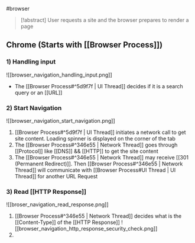 #browser 
>[!abstract] User requests a site and the browser prepares to render a page



## Chrome (Starts with [[Browser Process]])
### 1) Handling input
![[browser_navigation_handling_input.png]]
* The [[Browser Process#^5d9f7f | UI Thread]] decides if it is a search query or an [[URL]]

### 2) Start Navigation
![[browser_navigation_start_navigation.png]]
1. [[Browser Process#^5d9f7f | UI Thread]] initiates a network call to get site content. Loading spinner is displayed on the corner of the tab
2. The [[Browser Process#^346e55 | Network Thread]] goes through [[Protocol]] like [[DNS]] && [[HTTP]] to get the site content
3. The [[Browser Process#^346e55 | Network Thread]] may receive [[301 (Permanent Redirect)]]. Then [[Browser Process#^346e55 | Network Thread]] will communicate with [[Browser Process#UI Thread | UI Thread]] for another URL Request

### 3) Read [[HTTP Response]]
![[broser_navigation_read_response.png]]
1. [[Browser Process#^346e55 | Network Thread]] decides what is the [[Content-Type]] of the [[HTTP Response]]
![[browser_navigation_http_response_security_check.png]]
2. 
